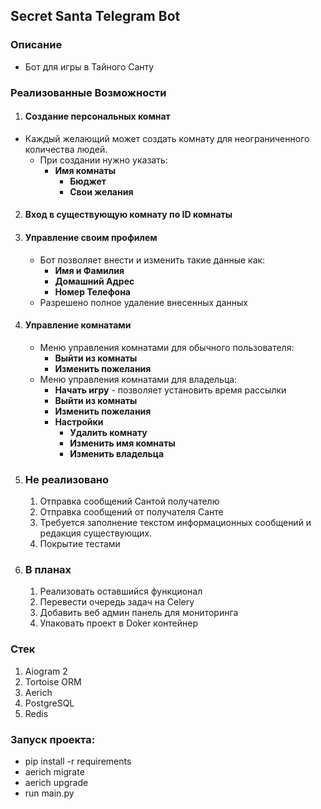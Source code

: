 ## Secret Santa Telegram Bot
### Описание

* Бот для игры в Тайного Санту

### Реализованные Возможности

1. #### Создание персональных комнат

- Каждый желающий может создать комнату для неограниченного количества людей.
    - При создании нужно указать:
      - **Имя комнаты**
        - **Бюджет**
        - **Свои желания**

2. #### Вход в существующую комнату по ID комнаты
3. #### Управление своим профилем
   - Бот позволяет внести и изменить такие данные как:
     - **Имя и Фамилия**
     - **Домашний Адрес**
     - **Номер Телефона**
   - Разрешено полное удаление внесенных данных
 
4. #### Управление комнатами
   - Меню управления комнатами для обычного пользователя:       
       - **Выйти из комнаты**
       - **Изменить пожелания**
   - Меню управления комнатами для владельца:
     - **Начать игру** - позволяет установить время рассылки
     - **Выйти из комнаты**
     - **Изменить пожелания**
     - **Настройки**
       - **Удалить комнату** 
       - **Изменить имя комнаты**
       - **Изменить владельца**

5. ### Не реализовано
   1. Отправка сообщений Сантой получателю 
   2. Отправка сообщений от получателя Санте
   3. Требуется заполнение текстом информационных сообщений и редакция существующих.
   4. Покрытие тестами

6. ### В планах
   1. Реализовать оставшийся функционал
   2. Перевести очередь задач на Celery
   3. Добавить веб админ панель для мониторинга
   4. Упаковать проект в Doker контейнер



### Стек
1. Aiogram 2
2. Tortoise ORM
3. Aerich
4. PostgreSQL
5. Redis

### Запуск проекта:
 - pip install -r requirements
 - aerich migrate
 - aerich upgrade
 - run main.py
